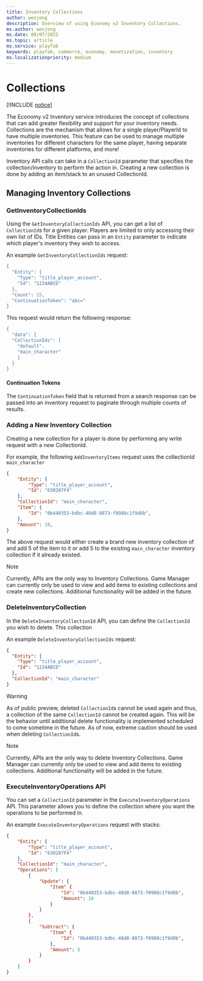 ```yaml
---
title: Inventory Collections
author: wesjong
description: Overview of using Economy v2 Inventory Collections.
ms.author: wesjong
ms.date: 09/07/2022
ms.topic: article
ms.service: playfab
keywords: playfab, commerce, economy, monetization, inventory
ms.localizationpriority: medium
---
```


# Collections

[!INCLUDE [notice](../../../includes/_economy-release.md)]

The Economy v2 Inventory service introduces the concept of collections that can add greater flexibility and support for your inventory needs. Collections are the mechanism that allows for a single player/PlayerId to have multiple inventories. This feature can be used to manage multiple inventories for different characters for the same player, having separate inventories for different platforms, and more!

Inventory API calls can take in a `CollectionId` parameter that specifies the collection/inventory to perform the action in. Creating a new collection is done by adding an item/stack to an unused CollectionId.

## Managing Inventory Collections

### GetInventoryCollectionIds

Using the `GetInventoryCollectionIds` API, you can get a list of `CollectionId`s for a given player. Players are limited to only accessing their own list of IDs. Title Entities can pass in an `Entity` parameter to indicate which player's inventory they wish to access.

An example `GetInventoryCollectionIds` request:

```csharp
{
  "Entity": {
    "Type": "title_player_account",
    "Id": "1234ABCD"
  },
  "Count": 15,
  "ContinuationToken": "abc="
}
```

This request would return the following response:

```csharp
{
  "data": {
  "CollectionIds": [
    "default".
    "main_character"
    ]
  }
}
```

#### Continuation Tokens

The `ContinuationToken` field that is returned from a search response can be passed into an inventory request to paginate through multiple counts of results.

### Adding a New Inventory Collection

Creating a new collection for a player is done by performing any write request with a new CollectionId.

For example, the following `AddInventoryItems` request uses the collectionId `main_character`

```json
{
    "Entity": {
        "Type": "title_player_account",
        "Id": "630287F4"
    },
    "CollectionId": "main_character",
    "Item": {
        "Id": "0b440353-bdbc-48d8-8873-f0988c1f9d8b",
    },
    "Amount": 10,
}
```

The above request would either create a brand new inventory collection of and add 5 of the item to it or add 5 to the existing `main_character` inventory collection if it already existed.

> [!NOTE]
> Currently, APIs are the only way to  Inventory Collections. Game Manager can currently only be used to view and add items to existing collections and create new collections. Additional functionality will be added in the future.

### DeleteInventoryCollection

In the `DeleteInventoryCollectionId` API, you can define the `CollectionId`
you wish to delete. This collection

An example `DeleteInventoryCollectionIds` request:

```json
{
  "Entity": {
    "Type": "title_player_account",
    "Id": "1234ABCD"
  },
  "CollectionId": "main_character"
}
```

> [!WARNING]
> As of public preview, deleted `CollectionId`s cannot be used again and thus, a collection of the same `CollectionId` cannot be created again. This will be the behavior until additional delete functionality is implemented scheduled to come sometime in the future. As of now, extreme caution should be used when deleting `CollectionId`s.

> [!NOTE]
> Currently, APIs are the only way to delete Inventory Collections. Game Manager can currently only be used to view and add items to existing collections. Additional functionality will be added in the future.

### ExecuteInventoryOperations API

You can set a `CollectionId` parameter in the `ExecuteInventoryOperations` API. This parameter allows you to define the collection where you want the operations to be performed in.

An example `ExecuteInventoryOperations` request with stacks:

```json
{
    "Entity": {
        "Type": "title_player_account",
        "Id": "630287F4"
    },
    "CollectionId": "main_character",
    "Operations": [
        {
            "Update": {
                "Item" {
                    "Id": "0b440353-bdbc-48d8-8873-f0988c1f9d8b",
                    "Amount": 10
                }
            }
        },
        {
            "Subtract": {
                "Item" {
                    "Id": "0b440353-bdbc-48d8-8873-f0988c1f9d8b",
                },
                "Amount": 5
            }
        }
    ]
}
```

